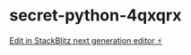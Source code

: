 # secret-python-4qxqrx

[Edit in StackBlitz next generation editor ⚡️](https://stackblitz.com/~/github.com/Gabissilva24/secret-python-4qxqrx)